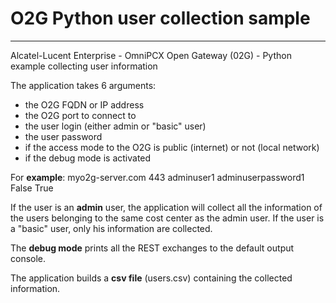 # O2G Python user collection sample #


----------


Alcatel-Lucent Enterprise - OmniPCX Open Gateway (02G) - Python example collecting user information


The application takes 6 arguments:

- 	the O2G FQDN or IP address
- 	the O2G port to connect to
- 	the user login (either admin or "basic" user)
- 	the user password
- 	if the access mode to the O2G is public (internet) or not (local network)
- 	if the debug mode is activated
	
For **example**: myo2g-server.com 443 adminuser1 adminuserpassword1 False True
	

If the user is an **admin** user, the application will collect all the information of the users belonging to the same cost center as the admin user.
If the user is a "basic" user, only his information are collected.


The **debug mode** prints all the REST exchanges to the default output console.


The application builds a **csv file** (users.csv) containing the collected information.
